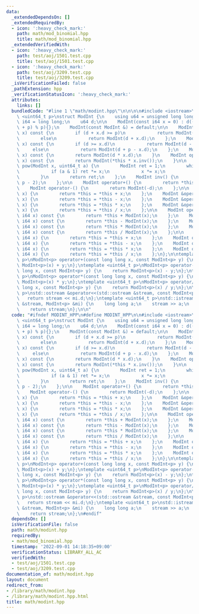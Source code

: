 ```yaml
---
data:
  _extendedDependsOn: []
  _extendedRequiredBy:
  - icon: ':heavy_check_mark:'
    path: math/mod_binomial.hpp
    title: math/mod_binomial.hpp
  _extendedVerifiedWith:
  - icon: ':heavy_check_mark:'
    path: test/aoj/1501.test.cpp
    title: test/aoj/1501.test.cpp
  - icon: ':heavy_check_mark:'
    path: test/aoj/3209.test.cpp
    title: test/aoj/3209.test.cpp
  _isVerificationFailed: false
  _pathExtension: hpp
  _verificationStatusIcon: ':heavy_check_mark:'
  attributes:
    links: []
  bundledCode: "#line 1 \"math/modint.hpp\"\n\n\n\n#include <iostream>\n\ntemplate\
    \ <uint64_t p>\nstruct ModInt {\n    using u64 = unsigned long long;\n    using\
    \ i64 = long long;\n    u64 d;\n\n    ModInt(const i64 x = 0) : d((x % i64(p)\
    \ + p) % p){};\n    ModInt(const ModInt &) = default;\n\n    ModInt operator+(ModInt\
    \ x) const {\n        if (d + x.d >= p)\n            return ModInt(d + x.d - p);\n\
    \        else\n            return ModInt(d + x.d);\n    };\n    ModInt operator-(ModInt\
    \ x) const {\n        if (d >= x.d)\n            return ModInt(d - x.d);\n   \
    \     else\n            return ModInt(d + p - x.d);\n    };\n    ModInt operator*(ModInt\
    \ x) const {\n        return ModInt(d * x.d);\n    }\n    ModInt operator/(ModInt\
    \ x) const {\n        return ModInt(*this * x.inv());\n    }\n\n    static ModInt\
    \ pow(ModInt x, uint64_t a) {\n        ModInt ret = 1;\n        while (a) {\n\
    \            if (a & 1) ret *= x;\n            x *= x;\n            a >>= 1;\n\
    \        }\n        return ret;\n    };\n    ModInt inv() {\n        return pow(*this,\
    \ p - 2);\n    };\n\n    ModInt operator+() {\n        return *this;\n    };\n\
    \    ModInt operator-() {\n        return ModInt(-d);\n    };\n\n    ModInt &operator+=(ModInt\
    \ x) {\n        return *this = *this + x;\n    };\n    ModInt &operator-=(ModInt\
    \ x) {\n        return *this = *this - x;\n    };\n    ModInt &operator*=(ModInt\
    \ x) {\n        return *this = *this * x;\n    };\n    ModInt &operator/=(ModInt\
    \ x) {\n        return *this = *this / x;\n    };\n\n    ModInt operator+(const\
    \ i64 x) const {\n        return *this + ModInt(x);\n    };\n    ModInt operator-(const\
    \ i64 x) const {\n        return *this - ModInt(x);\n    };\n    ModInt operator*(const\
    \ i64 x) const {\n        return *this * ModInt(x);\n    };\n    ModInt operator/(const\
    \ i64 x) const {\n        return *this / ModInt(x);\n    };\n\n    ModInt operator+=(const\
    \ i64 x) {\n        return *this = *this + x;\n    };\n    ModInt operator-=(const\
    \ i64 x) {\n        return *this = *this - x;\n    };\n    ModInt operator*=(const\
    \ i64 x) {\n        return *this = *this * x;\n    };\n    ModInt operator/=(const\
    \ i64 x) {\n        return *this = *this / x;\n    };\n};\n\ntemplate <uint64_t\
    \ p>\nModInt<p> operator+(const long long x, const ModInt<p> y) {\n    return\
    \ ModInt<p>(x) + y;\n};\ntemplate <uint64_t p>\nModInt<p> operator-(const long\
    \ long x, const ModInt<p> y) {\n    return ModInt<p>(x) - y;\n};\ntemplate <uint64_t\
    \ p>\nModInt<p> operator*(const long long x, const ModInt<p> y) {\n    return\
    \ ModInt<p>(x) * y;\n};\ntemplate <uint64_t p>\nModInt<p> operator/(const long\
    \ long x, const ModInt<p> y) {\n    return ModInt<p>(x) / y;\n};\n\ntemplate <uint64_t\
    \ p>\nstd::ostream &operator<<(std::ostream &stream, const ModInt<p> mi) {\n \
    \   return stream << mi.d;\n};\ntemplate <uint64_t p>\nstd::istream &operator>>(std::istream\
    \ &stream, ModInt<p> &mi) {\n    long long a;\n    stream >> a;\n    mi = ModInt<p>(a);\n\
    \    return stream;\n};\n\n"
  code: "#ifndef MODINT_HPP\n#define MODINT_HPP\n\n#include <iostream>\n\ntemplate\
    \ <uint64_t p>\nstruct ModInt {\n    using u64 = unsigned long long;\n    using\
    \ i64 = long long;\n    u64 d;\n\n    ModInt(const i64 x = 0) : d((x % i64(p)\
    \ + p) % p){};\n    ModInt(const ModInt &) = default;\n\n    ModInt operator+(ModInt\
    \ x) const {\n        if (d + x.d >= p)\n            return ModInt(d + x.d - p);\n\
    \        else\n            return ModInt(d + x.d);\n    };\n    ModInt operator-(ModInt\
    \ x) const {\n        if (d >= x.d)\n            return ModInt(d - x.d);\n   \
    \     else\n            return ModInt(d + p - x.d);\n    };\n    ModInt operator*(ModInt\
    \ x) const {\n        return ModInt(d * x.d);\n    }\n    ModInt operator/(ModInt\
    \ x) const {\n        return ModInt(*this * x.inv());\n    }\n\n    static ModInt\
    \ pow(ModInt x, uint64_t a) {\n        ModInt ret = 1;\n        while (a) {\n\
    \            if (a & 1) ret *= x;\n            x *= x;\n            a >>= 1;\n\
    \        }\n        return ret;\n    };\n    ModInt inv() {\n        return pow(*this,\
    \ p - 2);\n    };\n\n    ModInt operator+() {\n        return *this;\n    };\n\
    \    ModInt operator-() {\n        return ModInt(-d);\n    };\n\n    ModInt &operator+=(ModInt\
    \ x) {\n        return *this = *this + x;\n    };\n    ModInt &operator-=(ModInt\
    \ x) {\n        return *this = *this - x;\n    };\n    ModInt &operator*=(ModInt\
    \ x) {\n        return *this = *this * x;\n    };\n    ModInt &operator/=(ModInt\
    \ x) {\n        return *this = *this / x;\n    };\n\n    ModInt operator+(const\
    \ i64 x) const {\n        return *this + ModInt(x);\n    };\n    ModInt operator-(const\
    \ i64 x) const {\n        return *this - ModInt(x);\n    };\n    ModInt operator*(const\
    \ i64 x) const {\n        return *this * ModInt(x);\n    };\n    ModInt operator/(const\
    \ i64 x) const {\n        return *this / ModInt(x);\n    };\n\n    ModInt operator+=(const\
    \ i64 x) {\n        return *this = *this + x;\n    };\n    ModInt operator-=(const\
    \ i64 x) {\n        return *this = *this - x;\n    };\n    ModInt operator*=(const\
    \ i64 x) {\n        return *this = *this * x;\n    };\n    ModInt operator/=(const\
    \ i64 x) {\n        return *this = *this / x;\n    };\n};\n\ntemplate <uint64_t\
    \ p>\nModInt<p> operator+(const long long x, const ModInt<p> y) {\n    return\
    \ ModInt<p>(x) + y;\n};\ntemplate <uint64_t p>\nModInt<p> operator-(const long\
    \ long x, const ModInt<p> y) {\n    return ModInt<p>(x) - y;\n};\ntemplate <uint64_t\
    \ p>\nModInt<p> operator*(const long long x, const ModInt<p> y) {\n    return\
    \ ModInt<p>(x) * y;\n};\ntemplate <uint64_t p>\nModInt<p> operator/(const long\
    \ long x, const ModInt<p> y) {\n    return ModInt<p>(x) / y;\n};\n\ntemplate <uint64_t\
    \ p>\nstd::ostream &operator<<(std::ostream &stream, const ModInt<p> mi) {\n \
    \   return stream << mi.d;\n};\ntemplate <uint64_t p>\nstd::istream &operator>>(std::istream\
    \ &stream, ModInt<p> &mi) {\n    long long a;\n    stream >> a;\n    mi = ModInt<p>(a);\n\
    \    return stream;\n};\n#endif"
  dependsOn: []
  isVerificationFile: false
  path: math/modint.hpp
  requiredBy:
  - math/mod_binomial.hpp
  timestamp: '2022-09-01 14:18:35+09:00'
  verificationStatus: LIBRARY_ALL_AC
  verifiedWith:
  - test/aoj/1501.test.cpp
  - test/aoj/3209.test.cpp
documentation_of: math/modint.hpp
layout: document
redirect_from:
- /library/math/modint.hpp
- /library/math/modint.hpp.html
title: math/modint.hpp
---
```

